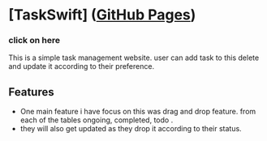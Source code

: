 # [TaskSwift] ([GitHub Pages](https://pages.github.com/))
### click on here 


This is a simple task management website. user can add task to this  delete and update it according to their preference.

## Features
* One main feature i have focus on this was drag and drop feature. from each  of the tables ongoing, completed, todo . 
* they will also get updated as they drop it according to their status.





